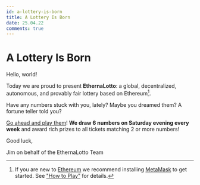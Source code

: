 ```yaml
---
id: a-lottery-is-born
title: A Lottery Is Born
date: 25.04.22
comments: true
---
```


# A Lottery Is Born

Hello, world!

Today we are proud to present **EthernaLotto**: a global, decentralized, autonomous, and provably
fair lottery based on Ethereum[^1].

Have any numbers stuck with you, lately? Maybe you dreamed them? A fortune teller told you?

[Go ahead and play them](/)! **We draw 6 numbers on Saturday evening every week** and award rich
prizes to all tickets matching 2 or more numbers!

Good luck,

Jim on behalf of the EthernaLotto Team

[^1]: If you are new to [Ethereum](https://ethereum.org/) we recommend installing
[MetaMask](https://metamask.io/) to get started. See ["How to Play"](/howtoplay) for details.
